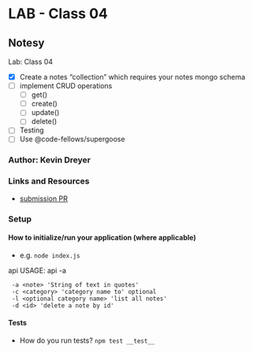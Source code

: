 # LAB - Class 04

## Notesy
Lab: Class 04
- [x] Create a notes “collection” which requires your notes mongo schema
- [ ] implement CRUD operations
  - [ ] get()
  - [ ] create()
  - [ ] update()
  - [ ] delete()
- [ ] Testing
- [ ] Use @code-fellows/supergoose

### Author: Kevin Dreyer

### Links and Resources

- [submission PR](https://github.com/kevindreyer-CF401JSd/notes/pull/4)

### Setup

#### How to initialize/run your application (where applicable)

- e.g. `node index.js`

 api USAGE: api -a <text note>

     -a <note> 'String of text in quotes'
     -c <category> 'category name to' optional
     -l <optional category name> 'list all notes'
     -d <id> 'delete a note by id'

#### Tests

- How do you run tests?
    `npm test __test__`


